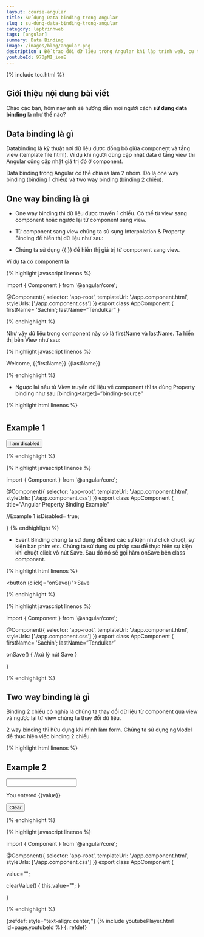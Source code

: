 ```yaml
---
layout: course-angular
title: Sử dụng Data binding trong Angular  
slug : su-dung-data-binding-trong-angular
category: laptrinhweb
tags: [angular]
summery: Data Binding   
image: /images/blog/angular.png
description : Để trao đổi dữ liệu trong Angular khi lập trình web, cụ thể là đồng bộ giữa component và tầng view (template file html). Lập trình viên sẽ sử dụng kĩ thuật Data binding khi muốn cập nhật data ở cả hai. Data binding trong Angular framework gồm 2 nhóm là one way binding và two way binding. Bài viết dưới đây sẽ giới thiệu về Databinding trong Angular là gì? Đồng thời trình bày để người đọc hiểu được One way binding và Two way binding trong Angular là gì? Cách để thao tác với kĩ thuật data binding trong dự án Angular như thế nào?
youtubeId: 970pNI_ioaE
---
```


{% include toc.html %}

## **Giới thiệu nội dung bài viết**

Chào các bạn, hôm nay anh sẽ hướng dẫn mọi người cách <b>sử dụng data binding</b> là như thế nào?

## **Data binding là gì**

Databinding là kỹ thuật nơi dữ liệu được đồng bộ giữa component và tầng view (template file html). Ví dụ khi người dùng cập nhật data ở tầng view thì Angular cũng cập nhật giá trị đó ở component.

Data binding trong Angular có thể chia ra làm 2 nhóm. Đó là one way binding (binding 1 chiều) và two way binding (binding 2 chiều).

## **One way binding là gì**

- One way binding thì dữ liệu được truyền 1 chiều. Có thể từ view sang component hoặc ngược lại từ component sang view.

- Từ component sang view chúng ta sử sụng Interpolation & Property Binding để hiển thị dữ liệu như sau:
+ Chúng ta sử dụng {{ }} để hiển thị giá trị từ component sang view.

Ví dụ ta có component là 

{% highlight javascript  linenos %}

import { Component } from '@angular/core';
 
@Component({
  selector: 'app-root',
  templateUrl: './app.component.html',
  styleUrls: ['./app.component.css']
})
export class AppComponent {
  firstName= 'Sachin';
  lastName=”Tendulkar”
}

{% endhighlight %}

Như vậy dữ liệu trong component này có là firstName và lastName. Ta hiển thị bên View như sau:

{% highlight javascript  linenos %}

Welcome, {{firstName}} {{lastName}}

{% endhighlight %}

- Ngược lại nếu từ View truyền dữ liệu về component thì ta dùng Property binding như sau [binding-target]=”binding-source”

{% highlight html  linenos %}

<h1 [innerText]="title"></h1>
<h2>Example 1</h2>
<button [disabled]="isDisabled">I am disabled</button>

{% endhighlight %}

{% highlight javascript  linenos %}

import { Component } from '@angular/core';
 
@Component({
  selector: 'app-root',
  templateUrl: './app.component.html',
  styleUrls: ['./app.component.css']
})
export class AppComponent {
  title="Angular Property Binding Example"
  
  //Example 1
  isDisabled= true;
 
}
{% endhighlight %}

- Event Binding chúng ta sử dụng để bind các sự kiện như click chuột, sự kiện bàn phím etc. Chúng ta sử dụng cú pháp sau để thực hiện sự kiện khi chuột click vô nút Save. Sau đó nó sẽ gọi hàm onSave bên class component.

{% highlight html  linenos %}

<button (click)="onSave()">Save</button>

{% endhighlight %}

{% highlight javascript  linenos %}

import { Component } from '@angular/core';
 
@Component({
  selector: 'app-root',
  templateUrl: './app.component.html',
  styleUrls: ['./app.component.css']
})
export class AppComponent {
  firstName= 'Sachin';
  lastName=”Tendulkar”

  onSave() {
    //xử lý nút Save
  }

}

{% endhighlight %}

## **Two way binding là gì**

Binding 2 chiều có nghĩa là chúng ta thay đổi dữ liệu từ component qua view và ngược lại từ view chúng ta thay đổi dữ liệu. 

2 way binding thì hữu dụng khi mình làm form. Chúng ta sử dụng ngModel để thực hiện việc binding 2 chiều.

{% highlight html  linenos %}

<h2>Example 2</h2>
<input type="text" name="value" [(ngModel)]="value">
<p> You entered {{value}}</p>
<button (click)="clearValue()">Clear</button>

{% endhighlight %}


{% highlight javascript  linenos %}

import { Component } from '@angular/core';
 
@Component({
  selector: 'app-root',
  templateUrl: './app.component.html',
  styleUrls: ['./app.component.css']
})
export class AppComponent {

  value="";

  clearValue() {
   this.value="";
 }

}

{% endhighlight %}

{:refdef: style="text-align: center;"}
{% include youtubePlayer.html id=page.youtubeId %}
{: refdef}









